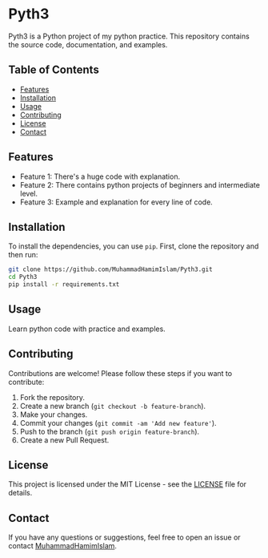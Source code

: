 # Pyth3

Pyth3 is a Python project of my python practice. This repository contains the source code, documentation, and examples.

## Table of Contents

- [Features](#features)
- [Installation](#installation)
- [Usage](#usage)
- [Contributing](#contributing)
- [License](#license)
- [Contact](#contact)

## Features

- Feature 1: There's a huge code with explanation.
- Feature 2: There contains python projects of beginners and intermediate level.
- Feature 3: Example and explanation for every line of code.

## Installation

To install the dependencies, you can use `pip`. First, clone the repository and then run:

```bash
git clone https://github.com/MuhammadHamimIslam/Pyth3.git
cd Pyth3
pip install -r requirements.txt
```

## Usage

Learn python code with practice and examples.

## Contributing

Contributions are welcome! Please follow these steps if you want to contribute:

1. Fork the repository.
2. Create a new branch (`git checkout -b feature-branch`).
3. Make your changes.
4. Commit your changes (`git commit -am 'Add new feature'`).
5. Push to the branch (`git push origin feature-branch`).
6. Create a new Pull Request.


## License

This project is licensed under the MIT License - see the [LICENSE](LICENSE) file for details.

## Contact

If you have any questions or suggestions, feel free to open an issue or contact [MuhammadHamimIslam](https://github.com/MuhammadHamimIslam).